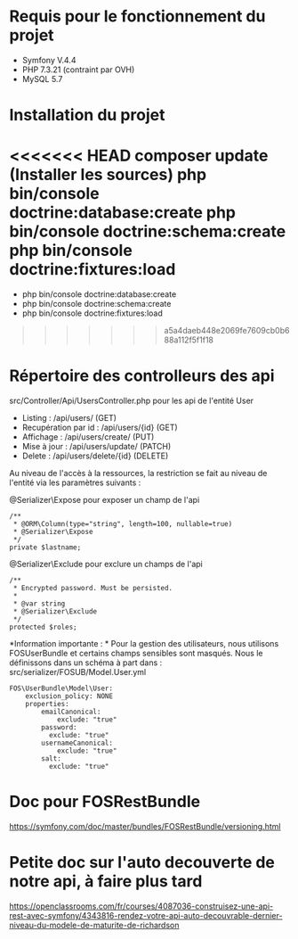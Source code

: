# Requis pour le fonctionnement du projet 
- Symfony V.4.4
- PHP 7.3.21 (contraint par OVH)
- MySQL 5.7



# Installation du projet
<<<<<<< HEAD
composer update (Installer les sources)
php bin/console doctrine:database:create
php bin/console doctrine:schema:create
php bin/console doctrine:fixtures:load
=======
- php bin/console doctrine:database:create
- php bin/console doctrine:schema:create
- php bin/console doctrine:fixtures:load
>>>>>>> a5a4daeb448e2069fe7609cb0b688a112f5f1f18


# Répertoire des controlleurs des api
src/Controller/Api/UsersController.php pour les api de l'entité User

- Listing : /api/users/ (GET)
- Recupération par id : /api/users/{id} (GET)  
- Affichage : /api/users/create/ (PUT)
- Mise à jour : /api/users/update/ (PATCH)
- Delete : /api/users/delete/{id} (DELETE)

Au niveau de l'accès à la ressources, la restriction se fait au niveau de l'entité via les paramètres suivants :

@Serializer\Expose pour exposer un champ de l'api
````
/**
 * @ORM\Column(type="string", length=100, nullable=true)
 * @Serializer\Expose
 */
private $lastname;
````

@Serializer\Exclude pour exclure un champs de l'api
````
/**
 * Encrypted password. Must be persisted.
 *
 * @var string
 * @Serializer\Exclude
 */
protected $roles;
````

*Information importante : * Pour la gestion des utilisateurs, nous utilisons FOSUserBundle et certains champs sensibles sont masqués. Nous le définissons dans un schéma à part dans :
src/serializer/FOSUB/Model.User.yml
````
FOS\UserBundle\Model\User:
    exclusion_policy: NONE
    properties:
        emailCanonical:
            exclude: "true"
        password:
          exclude: "true"
        usernameCanonical:
            exclude: "true"
        salt:
          exclude: "true"
````

# Doc pour FOSRestBundle
https://symfony.com/doc/master/bundles/FOSRestBundle/versioning.html

# Petite doc sur l'auto decouverte de notre api, à faire plus tard
https://openclassrooms.com/fr/courses/4087036-construisez-une-api-rest-avec-symfony/4343816-rendez-votre-api-auto-decouvrable-dernier-niveau-du-modele-de-maturite-de-richardson



 







